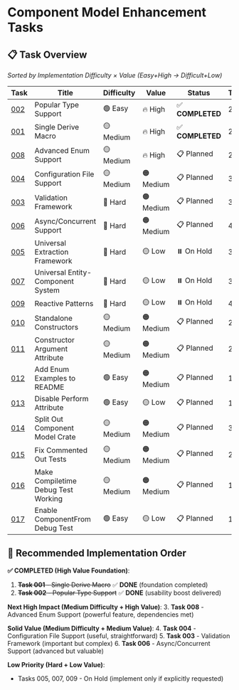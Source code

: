 # Component Model Enhancement Tasks

## 📋 **Task Overview** 
*Sorted by Implementation Difficulty × Value (Easy+High → Difficult+Low)*

| Task | Title | Difficulty | Value | Status | Timeline | Dependencies |
|------|-------|------------|-------|--------|----------|--------------|
| [002](002_popular_type_support.md) | Popular Type Support | 🟢 Easy | 🔥 High | ✅ **COMPLETED** | 2-3w | 001 |
| [001](001_single_derive_macro.md) | Single Derive Macro | 🟡 Medium | 🔥 High | ✅ **COMPLETED** | 2-3w | None |
| [008](008_enum_support.md) | Advanced Enum Support | 🟡 Medium | 🔥 High | 📋 Planned | 2-3w | 001, 003 |
| [004](004_configuration_file_support.md) | Configuration File Support | 🟡 Medium | 🟠 Medium | 📋 Planned | 3-4w | 001, 002 |
| [003](003_validation_framework.md) | Validation Framework | 🔴 Hard | 🟠 Medium | 📋 Planned | 3-4w | 001 |
| [006](006_async_support.md) | Async/Concurrent Support | 🔴 Hard | 🟠 Medium | 📋 Planned | 4w | 001, 003 |
| [005](005_web_framework_integration.md) | Universal Extraction Framework | 🔴 Hard | 🟡 Low | ⏸️ On Hold | 3-4w | 001, 003 |
| [007](007_game_development_ecs.md) | Universal Entity-Component System | 🔴 Hard | 🟡 Low | ⏸️ On Hold | 3-4w | 001, 006 |
| [009](009_reactive_patterns.md) | Reactive Patterns | 🔴 Hard | 🟡 Low | ⏸️ On Hold | 4w | 001, 006 |
| [010](010_standalone_constructors.md) | Standalone Constructors | 🟡 Medium | 🟠 Medium | 📋 Planned | 2-3w | 001 |
| [011](011_arg_for_constructor_attribute.md) | Constructor Argument Attribute | 🟡 Medium | 🟠 Medium | 📋 Planned | 2w | 010 |
| [012](012_enum_examples_in_readme.md) | Add Enum Examples to README | 🟢 Easy | 🟠 Medium | 📋 Planned | 1w | 008 |
| [013](013_disable_perform_attribute.md) | Disable Perform Attribute | 🟢 Easy | 🟡 Low | 📋 Planned | 1w | None |
| [014](014_split_out_component_model_crate.md) | Split Out Component Model Crate | 🟡 Medium | 🟠 Medium | 📋 Planned | 3-4w | 001 |
| [015](015_fix_commented_out_tests.md) | Fix Commented Out Tests | 🟡 Medium | 🟠 Medium | 📋 Planned | 2w | 001 |
| [016](016_make_compiletime_debug_test_working.md) | Make Compiletime Debug Test Working | 🟡 Medium | 🟠 Medium | 📋 Planned | 1w | 001 |
| [017](017_enable_component_from_debug_test.md) | Enable ComponentFrom Debug Test | 🟢 Easy | 🟡 Low | 📋 Planned | 1w | 016 |

## 🚀 **Recommended Implementation Order**

**✅ COMPLETED (High Value Foundation)**:
1. ~~**Task 001** - Single Derive Macro~~ ✅ **DONE** (foundation completed)
2. ~~**Task 002** - Popular Type Support~~ ✅ **DONE** (usability boost delivered)

**Next High Impact (Medium Difficulty + High Value)**:
3. **Task 008** - Advanced Enum Support (powerful feature, dependencies met)

**Solid Value (Medium Difficulty + Medium Value)**:
4. **Task 004** - Configuration File Support (useful, straightforward)
5. **Task 003** - Validation Framework (important but complex)
6. **Task 006** - Async/Concurrent Support (advanced but valuable)

**Low Priority (Hard + Low Value)**:
- Tasks 005, 007, 009 - On Hold (implement only if explicitly requested)